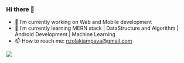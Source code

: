 ### Hi there 👋

- 🔭 I’m currently working on Web and Mobile development
- 🌱 I’m currently learning MERN stack | DataStructure and Algorithm | Android Development | Machine Learning
- 📫 How to reach me: nzolakiampava@gmail.com

![](https://komarev.com/ghpvc/?username=your-github-username&style=flat-square)
